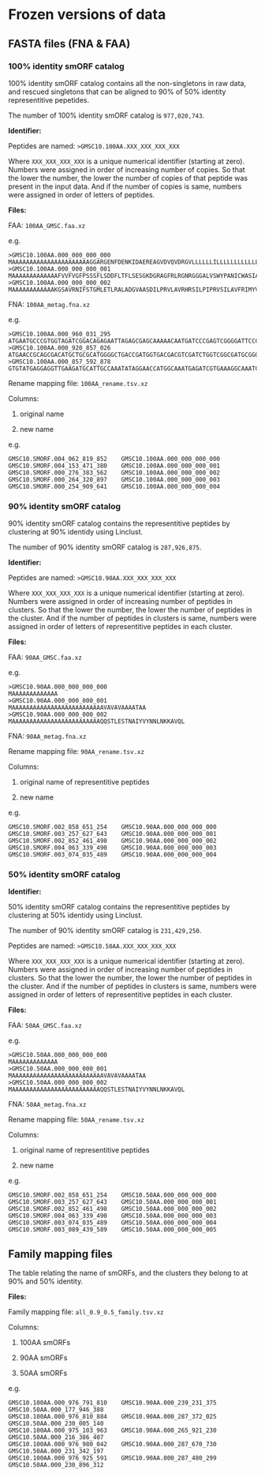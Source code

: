 # Frozen versions of data
## FASTA files (FNA & FAA)

### 100% identity smORF catalog

100% identity smORF catalog contains all the non-singletons in raw data, and rescued singletons that can be aligned to 90% of 50% identity representitive pepetides.

The number of 100% identity smORF catalog is `977,020,743`.

**Identifier:** 

Peptides are named: 
`>GMSC10.100AA.XXX_XXX_XXX_XXX`

Where `XXX_XXX_XXX_XXX` is a unique numerical identifier (starting at zero). Numbers were assigned in order of increasing number of copies. So that the lower the number, the lower the number of copies of that peptide was present in the input data. And if the number of copies is same, numbers were assigned in order of letters of peptides.

**Files:**

FAA: `100AA_GMSC.faa.xz`

e.g.
```
>GMSC10.100AA.000_000_000_000
MAAAAAAAAAAAAAAAAAAAAAAGGARGENFDENKIDAEREAGVDVQVDRGVLLLLLLILLLLLLLLLLLLVLVTLAAVLPCRDKGGD
>GMSC10.100AA.000_000_000_001
MAAAAAAAAAAAAAFVVFVGFPSSSFLSDDFLTFLSESGKDGRAGFRLRGNRGGGALVSWYPANICWASIAASTRLEMYRAVNSERS
>GMSC10.100AA.000_000_000_002
MAAAAAAAAAAAAKGSAVRNIFSTGMLETLRALADGVAASDILPRVLAVRHRSILPIPRVSILAVFRIMYVCTA
```
FNA: `100AA_metag.fna.xz`

e.g.

```
>GMSC10.100AA.000_960_031_295
ATGAATGCCCGTGGTAGATCGGACAGAGAATTAGAGCGAGCAAAAACAATGATCCCGAGTCGGGGATTCCCGATTATCAAGGACGAATTCGGGTCTTGTTTCATTAGGGCTTTATTTACTGGGCTTTTAATGGGTCTAGCGTTGTCTTAA
>GMSC10.100AA.000_920_857_026
ATGAACCGCAGCGACATGCTGCGCATGGGGCTGACCGATGGTGACGACGTCGATCTGGTCGGCGATGCGGGCGACAATGGCGACCGCCGCTTCAACAAGCTGCGCGTCGTCGAATATTCGATTCCGGAAGGGTGCGTCGGGGCCTATTACCCCGAGTGCAACCTGCTGATGCCGGTCGCGCACCATGCGCGCGAAAGCCATGTGCCTGCCGCCAAGTCGGTGCCGGTGCGGATCGAGAAGACGCGCTGA
>GMSC10.100AA.000_857_592_878
GTGTATGAGGAGGTTGAAGATGCATTGCCAAATATAGGAACCATGGCAAATGAGATCGTGAAAGGCAAATCTGAGGTGATTGAGTTGAATGCTTCTATTCAAGAATTGAAAGAAGATGCAAAGTGGAGCAAAATGGAAATCCGGAAATTGAAAGTGCTGGTGAAAGTCTGTGTAGTGTGGGTTTGTGTAATGAACCTTGTCATTGCTTACCAAATGATTGGTAAAGCAAAAGAAACAAGCTTTGTTCTAGGAAAGTATTAG

```
Rename mapping file: `100AA_rename.tsv.xz`

Columns: 

1. original name 

2. new name 

e.g.
```
GMSC10.SMORF.004_062_819_852    GMSC10.100AA.000_000_000_000
GMSC10.SMORF.004_153_471_380    GMSC10.100AA.000_000_000_001
GMSC10.SMORF.000_276_383_562    GMSC10.100AA.000_000_000_002
GMSC10.SMORF.000_264_320_897    GMSC10.100AA.000_000_000_003
GMSC10.SMORF.000_254_909_641    GMSC10.100AA.000_000_000_004
```
### 90% identity smORF catalog

90% identity smORF catalog contains the representitive peptides by clustering at 90% identidy using Linclust.

The number of 90% identity smORF catalog is `287,926,875`.

**Identifier:**

Peptides are named: 
`>GMSC10.90AA.XXX_XXX_XXX_XXX`

Where `XXX_XXX_XXX_XXX` is a unique numerical identifier (starting at zero). Numbers were assigned in order of increasing number of peptides in clusters. So that the lower the number, the lower the number of peptides in the cluster. And if the number of peptides in clusters is same, numbers were assigned in order of letters of representitive peptides in each cluster.

**Files:**

FAA: `90AA_GMSC.faa.xz`

e.g.

```
>GMSC10.90AA.000_000_000_000
MAAAAAAAAAAAAA
>GMSC10.90AA.000_000_000_001
MAAAAAAAAAAAAAAAAAAAAAAAAAAVAVAVAAAATAA
>GMSC10.90AA.000_000_000_002
MAAAAAAAAAAAAAAAAAAAAAAAAAQQSTLESTNAIYVYNNLNKKAVQL
```
FNA: `90AA_metag.fna.xz`

Rename mapping file: `90AA_rename.tsv.xz`

Columns: 

1. original name of representitive peptides

2. new name 

e.g.

```
GMSC10.SMORF.002_858_651_254    GMSC10.90AA.000_000_000_000
GMSC10.SMORF.003_257_627_643    GMSC10.90AA.000_000_000_001
GMSC10.SMORF.002_852_461_498    GMSC10.90AA.000_000_000_002
GMSC10.SMORF.004_063_339_490    GMSC10.90AA.000_000_000_003
GMSC10.SMORF.003_074_035_489    GMSC10.90AA.000_000_000_004
```
### 50% identity smORF catalog

**Identifier:** 

50% identity smORF catalog contains the representitive peptides by clustering at 50% identidy using Linclust.

The number of 90% identity smORF catalog is `231,429,250`.

Peptides are named: 
`>GMSC10.50AA.XXX_XXX_XXX_XXX`

Where `XXX_XXX_XXX_XXX` is a unique numerical identifier (starting at zero). Numbers were assigned in order of increasing number of peptides in clusters. So that the lower the number, the lower the number of peptides in the cluster. And if the number of peptides in clusters is same, numbers were assigned in order of letters of representitive peptides in each cluster.

**Files:**

FAA: `50AA_GMSC.faa.xz`

e.g.

```
>GMSC10.50AA.000_000_000_000
MAAAAAAAAAAAAA
>GMSC10.50AA.000_000_000_001
MAAAAAAAAAAAAAAAAAAAAAAAAAAVAVAVAAAATAA
>GMSC10.50AA.000_000_000_002
MAAAAAAAAAAAAAAAAAAAAAAAAAQQSTLESTNAIYVYNNLNKKAVQL

```
FNA: `50AA_metag.fna.xz`

Rename mapping file: `50AA_rename.tsv.xz`

Columns: 

1. original name of representitive peptides 

2. new name 

e.g.
```
GMSC10.SMORF.002_858_651_254    GMSC10.50AA.000_000_000_000
GMSC10.SMORF.003_257_627_643    GMSC10.50AA.000_000_000_001
GMSC10.SMORF.002_852_461_498    GMSC10.50AA.000_000_000_002
GMSC10.SMORF.004_063_339_490    GMSC10.50AA.000_000_000_003
GMSC10.SMORF.003_074_035_489    GMSC10.50AA.000_000_000_004
GMSC10.SMORF.003_089_439_589    GMSC10.50AA.000_000_000_005
```
## Family mapping files

The table relating the name of smORFs, and the clusters they belong to at 90% and 50% identity.

**Files:**

Family mapping file: `all_0.9_0.5_family.tsv.xz`

Columns: 

1. 100AA smORFs 

2. 90AA smORFs

3. 50AA smORFs

e.g.

```
GMSC10.100AA.000_976_791_810    GMSC10.90AA.000_239_231_375     GMSC10.50AA.000_177_946_388
GMSC10.100AA.000_976_810_884    GMSC10.90AA.000_287_372_025     GMSC10.50AA.000_230_005_140
GMSC10.100AA.000_975_103_963    GMSC10.90AA.000_265_921_230     GMSC10.50AA.000_216_386_407
GMSC10.100AA.000_976_980_042    GMSC10.90AA.000_287_670_730     GMSC10.50AA.000_231_342_197
GMSC10.100AA.000_976_925_591    GMSC10.90AA.000_287_480_299     GMSC10.50AA.000_230_896_312
```
